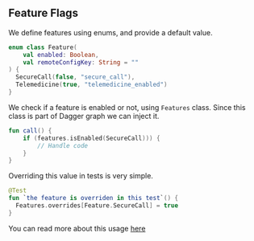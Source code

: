 ## Feature Flags
We define features using enums, and provide a default value.

```kotlin
enum class Feature(
    val enabled: Boolean,
    val remoteConfigKey: String = ""
) {
  SecureCall(false, "secure_call"),
  Telemedicine(true, "telemedicine_enabled")
}
```

We check if a feature is enabled or not, using `Features` class.  Since this class is part of Dagger graph we can inject it.

```kotlin
fun call() {
	if (features.isEnabled(SecureCall))) {
		// Handle code
	}
}
```

Overriding this value in tests is very simple.

```kotlin
@Test
fun `the feature is overriden in this test`() {
  Features.overrides[Feature.SecureCall] = true
}
```

You can read more about this usage [here](https://github.com/simpledotorg/simple-android/issues/1364)
